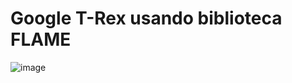 # Google T-Rex usando biblioteca FLAME

![image](https://github.com/GuilhermeSilvestre/google_trex/assets/100291684/06ebe668-0f62-48a0-a24f-35b739d949d1)
